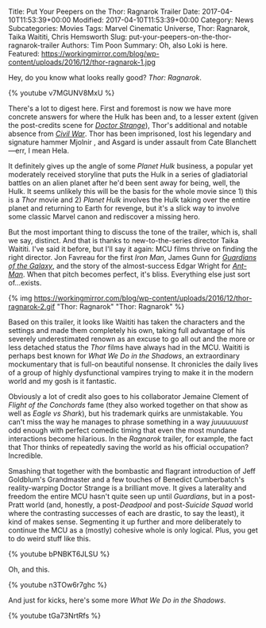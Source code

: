 Title: Put Your Peepers on the Thor: Ragnarok Trailer
Date: 2017-04-10T11:53:39+00:00
Modified: 2017-04-10T11:53:39+00:00
Category: News
Subcategories: Movies
Tags: Marvel Cinematic Universe, Thor: Ragnarok, Taika Waititi, Chris Hemsworth
Slug: put-your-peepers-on-the-thor-ragnarok-trailer
Authors: Tim Poon
Summary: Oh, also Loki is here.
Featured: https://workingmirror.com/blog/wp-content/uploads/2016/12/thor-ragnarok-1.jpg

Hey, do you know what looks really good? *Thor: Ragnarok*.

{% youtube v7MGUNV8MxU %}

There's a lot to digest here. First and foremost is now we have more concrete answers for where the Hulk has been and, to a lesser extent (given the post-credits scene for *[Doctor Strange](http://www.platformnation.com/2016/11/04/doctor-strange-review-an-odd-remedy/)*), Thor's additional and notable absence from *[Civil War](http://www.platformnation.com/2016/05/06/captain-america-civil-war-review-not-so-civil/)*. Thor has been imprisoned, lost his legendary and signature hammer Mjolnir , and Asgard is under assault from Cate Blanchett—err, I mean Hela.

It definitely gives up the angle of some *Planet Hulk* business, a popular yet moderately received storyline that puts the Hulk in a series of gladiatorial battles on an alien planet after he'd been sent away for being, well, the Hulk. It seems unlikely this will be the basis for the whole movie since 1) this is a *Thor* movie and 2) *Planet Hulk* involves the Hulk taking over the entire planet and returning to Earth for revenge, but it's a slick way to involve some classic Marvel canon and rediscover a missing hero.

But the most important thing to discuss the tone of the trailer, which is, shall we say, distinct. And that is thanks to new-to-the-series director Taika Waititi. I've said it before, but I'll say it again: MCU films thrive on finding the right director. Jon Favreau for the first *Iron Man*, James Gunn for *[Guardians of the Galaxy](http://www.platformnation.com/2014/08/04/guardians-of-the-galaxy-review-blasting-off/)*, and the story of the almost-success Edgar Wright for *[Ant-Man](http://www.platformnation.com/2015/07/20/ant-man-review-astoundingly-adequate/)*. When that pitch becomes perfect, it's bliss. Everything else just sort of...exists.

{% img https://workingmirror.com/blog/wp-content/uploads/2016/12/thor-ragnarok-2.gif "Thor: Ragnarok" "Thor: Ragnarok" %}

Based on this trailer, it looks like Waititi has taken the characters and the settings and made them completely his own, taking full advantage of his severely underestimated renown as an excuse to go all out and the more or less detached status the *Thor* films have always had in the MCU. Waititi is perhaps best known for *What We Do in the Shadows*, an extraordinary mockumentary that is full-on beautiful nonsense. It chronicles the daily lives of a group of highly dysfunctional vampires trying to make it in the modern world and my gosh is it fantastic.

Obviously a lot of credit also goes to his collaborator Jemaine Clement of *Flight of the Conchords* fame (they also worked together on that show as well as *Eagle vs Shark*), but his trademark quirks are unmistakable. You can't miss the way he manages to phrase something in a way *juuuuuuust* odd enough with perfect comedic timing that even the most mundane interactions become hilarious. In the *Ragnarok* trailer, for example, the fact that Thor thinks of repeatedly saving the world as his official occupation? Incredible.

Smashing that together with the bombastic and flagrant introduction of Jeff Goldblum's Grandmaster and a few touches of Benedict Cumberbatch's reality-warping Doctor Strange is a brilliant move. It gives a laterality and freedom the entire MCU hasn't quite seen up until *Guardians*, but in a post-Pratt world (and, honestly, a post-*Deadpool* and post-*Suicide Squad* world where the contrasting successes of each are drastic, to say the least), it kind of makes sense. Segmenting it up further and more deliberately to continue the MCU as a (mostly) cohesive whole is only logical. Plus, you get to do weird stuff like this.

{% youtube bPNBKT6JLSU %}

Oh, and this.

{% youtube n3TOw6r7ghc %}

And just for kicks, here's some more *What We Do in the Shadows*.

{% youtube tGa73NrtRfs %}
